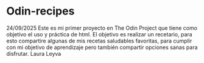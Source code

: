 # Odin-recipes
24/09/2025
Este es mi primer proyecto en The Odin Project que tiene como objetivo el uso y práctica de html.
El objetivo es realizar un recetario, para esto compartire algunas de mis recetas saludables favoritas, para cumplir con mi objetivo de aprendizaje pero también compartir opciones sanas para disfrutar.
Laura Leyva
